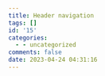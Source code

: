 ```yaml
---
title: Header navigation
tags: []
id: '15'
categories:
  - - uncategorized
comments: false
date: 2023-04-24 04:31:16
---
```


